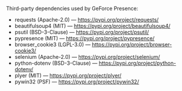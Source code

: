 Third-party dependencies used by GeForce Presence:


- requests (Apache-2.0) — https://pypi.org/project/requests/
- beautifulsoup4 (MIT) — https://pypi.org/project/beautifulsoup4/
- psutil (BSD-3-Clause) — https://pypi.org/project/psutil/
- pypresence (MIT) — https://pypi.org/project/pypresence/
- browser_cookie3 (LGPL-3.0) — https://pypi.org/project/browser-cookie3/
- selenium (Apache-2.0) — https://pypi.org/project/selenium/
- python-dotenv (BSD-3-Clause) — https://pypi.org/project/python-dotenv/
- plyer (MIT) — https://pypi.org/project/plyer/
- pywin32 (PSF) — https://pypi.org/project/pywin32/
